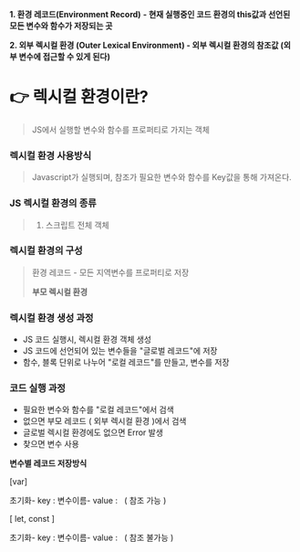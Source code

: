 **1. 환경 레코드(Environment Record)** **- 현재 실행중인 코드 환경의 this값과 선언된 모든 변수와 함수가 저장되는 곳**

**2. 외부 렉시컬 환경 (Outer Lexical Environment) - 외부 렉시컬 환경의 참조값 (외부 변수에 접근할 수 있게 된다)**

# 👉 렉시컬 환경이란?

> JS에서 실행할 변수와 함수를 프로퍼티로 가지는 객체
> 

### 렉시컬 환경 사용방식

> Javascript가 실행되며, 참조가 필요한 변수와 함수를 Key값을 통해 가져온다.
> 

### JS 렉시컬 환경의 종류

> 1. 스크립트 전체 객체
> 

### 렉시컬 환경의 구성

> 환경 레코드 - 모든 지역변수를 프로퍼티로 저장
> 
> 
> **부모 렉시컬 환경**
> 

### 렉시컬 환경 생성 과정

- JS 코드 실행시, 렉시컬 환경 객체 생성
- JS 코드에 선언되어 있는 변수들을 "글로벌 레코드"에 저장
- 함수, 블록 단위로 나누어 "로컬 레코드"를 만들고, 변수를 저장

### 코드 실행 과정

- 필요한 변수와 함수를 "로컬 레코드"에서 검색
- 없으면 부모 레코드 ( 외부 렉시컬 환경 )에서 검색
- 글로벌 렉시컬 환경에도 없으면 Error 발생
- 찾으면 변수 사용

**변수별 레코드 저장방식**

[var]

초기화- key : 변수이름- value : <uninitialized>  ( 참조 가능 )

[ let, const ]

초기화- key : 변수이름- value : <uninitialized>  ( 참조 불가능 )

  
